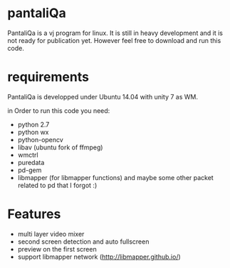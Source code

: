 # pantaliQa
PantaliQa is a vj program for linux. It is still in heavy development and it is not ready for publication yet. However feel free to download and run this code. 
# requirements
PantaliQa is developped under Ubuntu 14.04 with unity 7 as WM.

in Order to run this code you need:
- python 2.7
- python wx
- python-opencv
- libav (ubuntu fork of ffmpeg)
- wmctrl
- puredata
- pd-gem
- libmapper (for libmapper functions)
and maybe some other packet related to pd that I forgot :)

# Features
- multi layer video mixer
- second screen detection and auto fullscreen 
- preview on the first screen
- support libmapper network (http://libmapper.github.io/) 

